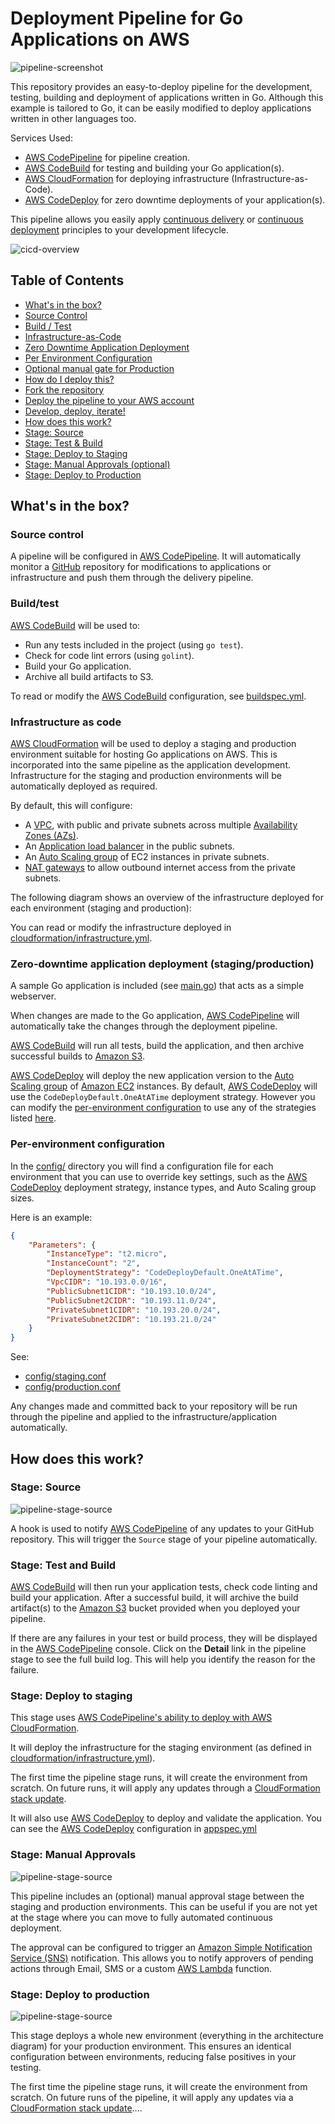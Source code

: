# Deployment Pipeline for Go Applications on AWS

![pipeline-screenshot](images/pipeline-screenshot.png)

This repository provides an easy-to-deploy pipeline for the development, testing, building and deployment of applications written in Go. Although this example is tailored to Go, it can be easily modified to deploy applications written in other languages too.

Services Used:
 
 * [AWS CodePipeline](https://aws.amazon.com/codepipeline/) for pipeline creation.
 * [AWS CodeBuild](https://aws.amazon.com/codebuild/) for testing and building your Go application(s).
 * [AWS CloudFormation](https://aws.amazon.com/cloudformation/) for deploying infrastructure (Infrastructure-as-Code).
 * [AWS CodeDeploy](https://aws.amazon.com/codedeploy/) for zero downtime deployments of your application(s). 

This pipeline allows you easily apply [continuous delivery](https://aws.amazon.com/devops/continuous-delivery/) or [continuous deployment](https://aws.amazon.com/devops/continuous-delivery/) principles to your development lifecycle. 

![cicd-overview](images/cicd-overview.png)

## Table of Contents

* [What's in the box?](#what's-in-the-box?)
 * [Source Control](#source-control)
 * [Build / Test](#build--test)
 * [Infrastructure-as-Code](#infrastructure-as-code)
 * [Zero Downtime Application Deployment](#zero--downtime-application-deployment-staging-production)
 * [Per Environment Configuration](#per-environment-configuration)
 * [Optional manual gate for Production](#optional-manual-gate-before-production)
* [How do I deploy this?](#how-do-i-deploy-this)
 * [Fork the repository](#1-fork-this-github-repository-to-your-github-account)
 * [Deploy the pipeline to your AWS account](#2-deploy-the-pipeline-to-your-aws-account)
 * [Develop, deploy, iterate!](#3-develop-deploy-iterate)
* [How does this work?](#how-does-this-work)
 * [Stage: Source](#stage-source)
 * [Stage: Test & Build](#stage-test--build) 
 * [Stage: Deploy to Staging](#stage-deploy-to-staging)
 * [Stage: Manual Approvals (optional)](#stage-manual-approvals)
 * [Stage: Deploy to Production](#stage-deploy-to-production)


## What's in the box?
 
### Source control

A pipeline will be configured in [AWS CodePipeline](https://aws.amazon.com/codepipeline). It will automatically monitor a [GitHub](https://github.com) repository for modifications to  applications or infrastructure and push them through the delivery pipeline. 

### Build/test
 
[AWS CodeBuild](https://aws.amazon.com/codebuild) will be used to:

 - Run any tests included in the project (using `go test`).
 - Check for code lint errors (using `golint`).
 - Build your Go application.
 - Archive all build artifacts to S3.

To read or modify the [AWS CodeBuild](https://aws.amazon.com/codebuild) configuration, see [buildspec.yml](buildspec.yml).
 
### Infrastructure as code

[AWS CloudFormation](https://aws.amazon.com/cloudformation) will be used to deploy a staging and production environment suitable for hosting Go applications on AWS. This is incorporated into the same pipeline as the application development. Infrastructure for the staging and production environments will be automatically deployed as required.

By default, this will configure:

 - A [VPC](https://aws.amazon.com/vpc), with public and private subnets across multiple [Availability Zones (AZs)](http://docs.aws.amazon.com/AWSEC2/latest/UserGuide/using-regions-availability-zones.html).
 - An [Application load balancer](https://aws.amazon.com/elasticloadbalancing/applicationloadbalancer/) in the public subnets.
 - An [Auto Scaling group](https://aws.amazon.com/autoscaling/) of EC2 instances in private subnets.
 - [NAT gateways](http://docs.aws.amazon.com/AmazonVPC/latest/UserGuide/vpc-nat-gateway.html) to allow outbound internet access from the private subnets.

The following diagram shows an overview of the infrastructure deployed for each environment (staging and production):


You can read or modify the infrastructure deployed in [cloudformation/infrastructure.yml](cloudformation/infrastructure.yml).

### Zero-downtime application deployment (staging/production)

A sample Go application is included (see [main.go](main.go)) that acts as a simple webserver. 

When changes are made to the Go application, [AWS CodePipeline](https://aws.amazon.com/codepipeline) will automatically take the changes through the deployment pipeline.

[AWS CodeBuild](https://aws.amazon.com/codebuild) will run all tests, build the application, and then archive successful builds to [Amazon S3](https://aws.amazon.com/s3).

[AWS CodeDeploy](https://aws.amazon.com/codedeploy) will deploy the new application version to the [Auto Scaling group](https://aws.amazon.com/autoscaling) of [Amazon EC2](https://aws.amazon.com/ec2/) instances. By default, [AWS CodeDeploy](https://aws.amazon.com/codedeploy) will use the `CodeDeployDefault.OneAtATime` deployment strategy. However you can modify the [per-environment configuration](#per-environment-configuration) to use any of the strategies listed [here](http://docs.aws.amazon.com/codedeploy/latest/userguide/deployment-configurations.html).
 
### Per-environment configuration

In the [config/](config/) directory you will find a configuration file for each environment that you can use to override key settings, such as the [AWS CodeDeploy](https://aws.amazon.com/codedeploy) deployment strategy, instance types, and Auto Scaling group sizes.

Here is an example:

```json
{
    "Parameters": {
        "InstanceType": "t2.micro",
        "InstanceCount": "2",
        "DeploymentStrategy": "CodeDeployDefault.OneAtATime",
        "VpcCIDR": "10.193.0.0/16",
        "PublicSubnet1CIDR": "10.193.10.0/24",
        "PublicSubnet2CIDR": "10.193.11.0/24",
        "PrivateSubnet1CIDR": "10.193.20.0/24",
        "PrivateSubnet2CIDR": "10.193.21.0/24"
    }
}
```

See:

 * [config/staging.conf](config/staging.conf) 
 * [config/production.conf](config/production.conf)

Any changes made and committed back to your repository will be run through the pipeline and applied to the infrastructure/application automatically.

 

## How does this work?

### Stage: Source

![pipeline-stage-source](images/pipeline-stage-source.png)

A hook is used to notify [AWS CodePipeline](https://aws.amazon.com/codepipeline) of any updates to your GitHub repository. This will trigger the `Source` stage of your pipeline automatically.

### Stage: Test and Build


[AWS CodeBuild](https://aws.amazon.com/codebuild) will then run your application tests, check code linting and build your application. After a successful build, it will archive the build artifact(s) to the [Amazon S3](https://aws.amazon.com/s3) bucket provided when you deployed your pipeline.

If there are any failures in your test or build process, they will be displayed in the [AWS CodePipeline](https://aws.amazon.com/codepipeline) console. Click on the **Detail** link in the pipeline stage to see the full build log. This will help you identify the reason for the failure.


### Stage: Deploy to staging 


This stage uses [AWS CodePipeline's ability to deploy with AWS CloudFormation](https://aws.amazon.com/blogs/aws/codepipeline-update-build-continuous-delivery-workflows-for-cloudformation-stacks/).

It will deploy the infrastructure for the staging environment (as defined in [cloudformation/infrastructure.yml](cloudformation/infrastructure.yml)). 

The first time the pipeline stage runs, it will create the environment from scratch. On future runs, it will apply any updates through a [CloudFormation stack update](http://docs.aws.amazon.com/AWSCloudFormation/latest/UserGuide/using-cfn-updating-stacks.html). 

It will also use [AWS CodeDeploy](https://aws.amazon.com/codedeploy) to deploy and validate the application. You can see the [AWS CodeDeploy](https://aws.amazon.com/codedeploy) configuration in [appspec.yml](appspec.yml)

### Stage: Manual Approvals 

![pipeline-stage-source](images/pipeline-stage-approvals.png)

This pipeline includes an (optional) manual approval stage between the staging and production environments. This can be useful if you are not yet at the stage where you can move to fully automated continuous deployment.

The approval can be configured to trigger an [Amazon Simple Notification Service (SNS)](https://aws.amazon.com/sns) notification. This allows you to notify approvers of pending actions through Email, SMS or a custom [AWS Lambda](https://aws.amazon.com/lambda) function.

### Stage: Deploy to production 

![pipeline-stage-source](images/pipeline-stage-production.png)

This stage deploys a whole new environment (everything in the architecture diagram) for your production environment. This ensures an identical configuration between environments, reducing false positives in your testing. 

The first time the pipeline stage runs, it will create the environment from scratch. On future runs of the pipeline, it will apply any updates via a [CloudFormation stack update](http://docs.aws.amazon.com/AWSCloudFormation/latest/UserGuide/using-cfn-updating-stacks.html)....

